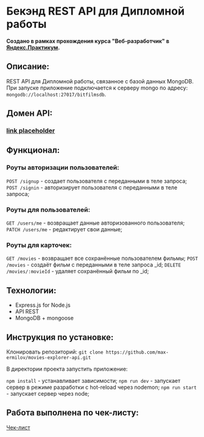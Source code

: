 # Бекэнд REST API для Дипломной работы
**Создано в рамках прохождения курса "Веб-разработчик" в [Яндекс.Практикум](https://practicum.yandex.ru/).**

## **Описание:**

REST API для Дипломной работы, связанное с базой данных MongoDB. При запуске приложение подключается к серверу mongo по адресу: `mongodb://localhost:27017/bitfilmsdb`.

## Домен API:
### [link placeholder](https://foolink)

## **Функционал:**

### **Роуты авторизации пользователей:**
`POST /signup` - создает пользователя с переданными в теле запроса;
`POST /signin` - авторизирует пользователя с переданными в теле запроса;

### **Роуты для пользователей:**
`GET /users/me` - возвращает данные авторизованного пользователя;
`PATCH /users/me` - редактирует свои данные;

### **Роуты для карточек:**
`GET /movies` - возвращает все сохранённые пользователем фильмы;
`POST /movies` - создаёт фильм с переданными в теле запроса _id;
`DELETE /movies/:movieId` - удаляет сохранённый фильм по _id;

## **Технологии:**
-   Express.js for Node.js
-   API REST
-   MongoDB + mongoose

## **Инструкция по установке:**

Клонировать репозиторий:
`git clone https://github.com/max-ermilov/movies-explorer-api.git`

В директории проекта запустить приложение:

`npm install`		- устанавливает зависимости;
`npm run dev` 		- запускает сервер в режиме разработки с hot-reload через nodemon;
`npm run start` 	- запускает сервер через node;

## **Работа выполнена по чек-листу:**

[Чек-лист](https://code.s3.yandex.net/web-developer/static/new-program/web-diploma-criteria-2.0/index.html)
